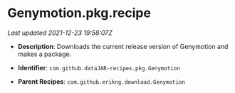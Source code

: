 # Genymotion.pkg.recipe

_Last updated 2021-12-23 19:58:07Z_

- **Description**: Downloads the current release version of Genymotion and makes a package.

- **Identifier**: `com.github.dataJAR-recipes.pkg.Genymotion`

- **Parent Recipes**: `com.github.erikng.download.Genymotion`